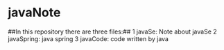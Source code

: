 # javaNote
##In this repository there are three files:## 
1 javaSe: Note about javaSe
2 javaSpring: java spring 
3 javaCode: code written by java 
